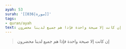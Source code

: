 ```yaml
---
ayah: 53
surah: '[[036|سورة]]'
tags:
- quran/ayah
text: إن كانت إلا صيحة واحدة فإذا هم جميع لدينا محضرون
---
```

> إن كانت إلا صيحة واحدة فإذا هم جميع لدينا محضرون
